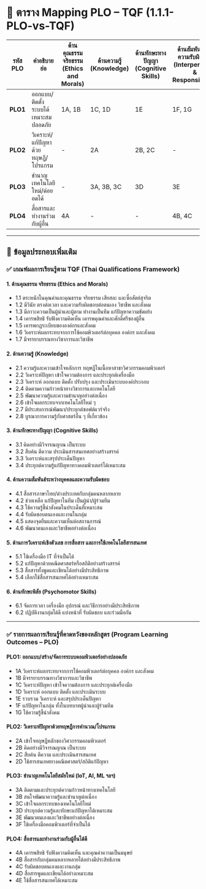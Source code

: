 # 📘 ตาราง Mapping PLO – TQF (1.1.1-PLO-vs-TQF)

| รหัส PLO | คำอธิบายย่อ | ด้านคุณธรรมจริยธรรม<br>(Ethics and Morals) | ด้านความรู้<br>(Knowledge) | ด้านทักษะทางปัญญา<br>(Cognitive Skills) | ด้านสัมพันธ์และความรับผิดชอบ<br>(Interpersonal & Responsibility) | ด้านการสื่อสารและเทคโนโลยี<br>(Numerical & IT Skills) |
|----------|----------------|------------------------------|------------------|------------------------------|----------------------------------------|-----------------------------------------|
| **PLO1** | ออกแบบ/ติดตั้งระบบได้เหมาะสมปลอดภัย | 1A, 1B | 1C, 1D | 1E | 1F, 1G | - |
| **PLO2** | วิเคราะห์/แก้ปัญหาด้วยทฤษฎี/โปรแกรม | - | 2A | 2B, 2C | - | 2D |
| **PLO3** | ชำนาญเทคโนโลยีใหม่/ต่อยอดได้ | - | 3A, 3B, 3C | 3D | 3E | 3F |
| **PLO4** | สื่อสารและทำงานร่วมกับผู้อื่น | 4A | - | - | 4B, 4C | 4D, 4E |

---

## 📌 ข้อมูลประกอบเพิ่มเติม

### ✅ เกณฑ์ผลการเรียนรู้ตาม TQF (Thai Qualifications Framework)

#### 1. ด้านคุณธรรม จริยธรรม (Ethics and Morals)
- 1.1 ตระหนักในคุณค่าและคุณธรรม จริยธรรม เสียสละ และซื่อสัตย์สุจริต  
- 1.2 มีวินัย ตรงต่อเวลา และความรับผิดชอบต่อตนเอง วิชาชีพ และสังคม  
- 1.3 มีภาวะความเป็นผู้นำและผู้ตาม ทำงานเป็นทีม แก้ปัญหาความขัดแย้ง  
- 1.4 เคารพสิทธิ รับฟังความคิดเห็น เคารพคุณค่าและศักดิ์ศรีของผู้อื่น  
- 1.5 เคารพกฎระเบียบขององค์กรและสังคม  
- 1.6 วิเคราะห์ผลกระทบจากการใช้คอมพิวเตอร์ต่อบุคคล องค์กร และสังคม  
- 1.7 มีจรรยาบรรณทางวิชาการและวิชาชีพ  

#### 2. ด้านความรู้ (Knowledge)
- 2.1 ความรู้และความเข้าใจหลักการ ทฤษฎีในเนื้อหาสาขาวิศวกรรมคอมพิวเตอร์  
- 2.2 วิเคราะห์ปัญหา เข้าใจความต้องการ และประยุกต์เครื่องมือ  
- 2.3 วิเคราะห์ ออกแบบ ติดตั้ง ปรับปรุง และประเมินระบบองค์ประกอบ  
- 2.4 ติดตามความก้าวหน้าทางวิชาการและเทคโนโลยี  
- 2.5 พัฒนาความรู้และความชำนาญอย่างต่อเนื่อง  
- 2.6 เข้าใจผลกระทบจากเทคโนโลยีใหม่ ๆ  
- 2.7 มีประสบการณ์พัฒนา/ประยุกต์ซอฟต์แวร์จริง  
- 2.8 บูรณาการความรู้กับศาสตร์อื่น ๆ ที่เกี่ยวข้อง  

#### 3. ด้านทักษะทางปัญญา (Cognitive Skills)
- 3.1 คิดอย่างมีวิจารณญาณ เป็นระบบ  
- 3.2 สืบค้น ตีความ ประเมินสารสนเทศอย่างสร้างสรรค์  
- 3.3 วิเคราะห์และสรุปประเด็นปัญหา  
- 3.4 ประยุกต์ความรู้แก้ปัญหาทางคอมพิวเตอร์ได้เหมาะสม  

#### 4. ด้านความสัมพันธ์ระหว่างบุคคลและความรับผิดชอบ
- 4.1 สื่อสารภาษาไทย/ต่างประเทศกับกลุ่มคนหลากหลาย  
- 4.2 ช่วยเหลือ แก้ปัญหาในทีม เป็นผู้นำ/ผู้ร่วมทีม  
- 4.3 ใช้ความรู้ชี้นำสังคมในประเด็นที่เหมาะสม  
- 4.4 รับผิดชอบตนเองและงานในกลุ่ม  
- 4.5 แสดงจุดยืนและความเห็นต่อสถานการณ์  
- 4.6 พัฒนาตนเองและวิชาชีพอย่างต่อเนื่อง  

#### 5. ด้านการวิเคราะห์เชิงตัวเลข การสื่อสาร และการใช้เทคโนโลยีสารสนเทศ
- 5.1 ใช้เครื่องมือ IT ที่จำเป็นได้  
- 5.2 แก้ปัญหาด้วยคณิตศาสตร์หรือสถิติอย่างสร้างสรรค์  
- 5.3 สื่อสารทั้งพูดและเขียนได้อย่างมีประสิทธิภาพ  
- 5.4 เลือกใช้สื่อสารสนเทศได้อย่างเหมาะสม  

#### 6. ด้านทักษะพิสัย (Psychomotor Skills)
- 6.1 จัดการเวลา เครื่องมือ อุปกรณ์ และวิธีการอย่างมีประสิทธิภาพ  
- 6.2 ปฏิบัติงานกลุ่มได้ดี แบ่งหน้าที่ รับผิดชอบ และร่วมมือกัน  

---

### ✅ รายการผลการเรียนรู้ที่คาดหวังของหลักสูตร (Program Learning Outcomes – PLO)

#### PLO1: ออกแบบ/สร้าง/จัดการระบบคอมพิวเตอร์อย่างปลอดภัย
- 1A วิเคราะห์ผลกระทบจากการใช้คอมพิวเตอร์ต่อบุคคล องค์กร และสังคม  
- 1B มีจรรยาบรรณทางวิชาการและวิชาชีพ  
- 1C วิเคราะห์ปัญหา เข้าใจความต้องการ และประยุกต์เครื่องมือ  
- 1D วิเคราะห์ ออกแบบ ติดตั้ง และประเมินระบบ  
- 1E รวบรวม วิเคราะห์ และสรุปประเด็นปัญหา  
- 1F แก้ปัญหาในกลุ่ม ทั้งในบทบาทผู้นำและผู้ร่วมทีม  
- 1G ใช้ความรู้ชี้นำสังคม  

#### PLO2: วิเคราะห์ปัญหาด้วยทฤษฎีการคำนวณ/โปรแกรม
- 2A เข้าใจทฤษฎีหลักของวิศวกรรมคอมพิวเตอร์  
- 2B คิดอย่างมีวิจารณญาณ เป็นระบบ  
- 2C สืบค้น ตีความ และประเมินสารสนเทศ  
- 2D ใช้สารสนเทศทางคณิตศาสตร์/สถิติแก้ปัญหา  

#### PLO3: ชำนาญเทคโนโลยีสมัยใหม่ (IoT, AI, ML ฯลฯ)
- 3A ติดตามและประยุกต์ความก้าวหน้าทางเทคโนโลยี  
- 3B สนใจพัฒนาความรู้และชำนาญต่อเนื่อง  
- 3C เข้าใจผลกระทบของเทคโนโลยีใหม่  
- 3D ประยุกต์ความรู้และทักษะแก้ปัญหาได้เหมาะสม  
- 3E พัฒนาตนเองและวิชาชีพอย่างต่อเนื่อง  
- 3F ใช้เครื่องมือคอมพิวเตอร์ที่จำเป็นได้  

#### PLO4: สื่อสารและทำงานร่วมกับผู้อื่นได้ดี
- 4A เคารพสิทธิ รับฟังความคิดเห็น และคุณค่าความเป็นมนุษย์  
- 4B สื่อสารกับกลุ่มคนหลากหลายได้อย่างมีประสิทธิภาพ  
- 4C รับผิดชอบตนเองและงานกลุ่ม  
- 4D สื่อสารพูดและเขียนได้อย่างเหมาะสม  
- 4E ใช้สื่อสารสนเทศได้เหมาะสม  
